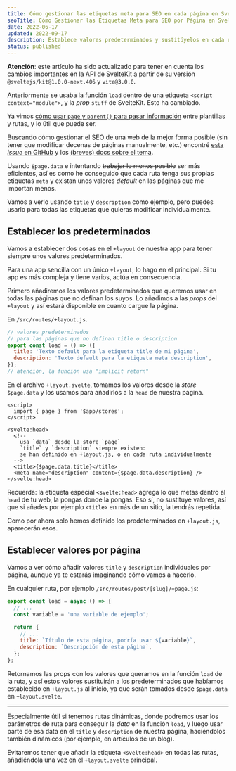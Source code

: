 ```yaml
---
title: Cómo gestionar las etiquetas meta para SEO en cada página en SvelteKit
seoTitle: Cómo Gestionar las Etiquetas Meta para SEO por Página en SvelteKit
date: 2022-06-17
updated: 2022-09-17
description: Establece valores predeterminados y sustitúyelos en cada ruta para tener etiquetas meta (title, description) individuales por página, sin errores
status: published
---
```

<script>
  import Box from '$lib/components/Box.svelte';
</script>

<Box type="updated">

**Atención**: este artículo ha sido actualizado para tener en cuenta los cambios importantes en la API de SvelteKit a partir de su versión `@sveltejs/kit@1.0.0-next.406` y `vite@3.0.0`.

Anteriormente se usaba la función `load` dentro de una etiqueta `<script context="module">`, y la *prop* `stuff` de SvelteKit. Esto ha cambiado.

</Box>

Ya vimos [cómo usar `page` y `parent()` para pasar información](/sveltekit/como-pasar-props-__layout-pagina-usando-stuff-sveltekit/) entre plantillas y rutas, y lo útil que puede ser.

Buscando cómo gestionar el SEO de una web de la mejor forma posible (sin tener que modificar decenas de páginas manualmente, etc.) encontré [esta *issue* en GitHub](https://github.com/sveltejs/kit/issues/1540#issuecomment-1045206613) y los [(breves) docs sobre el tema](https://kit.svelte.dev/docs/seo#manual-setup-title-and-meta).

Usando `$page.data` e intentando ~~trabajar lo menos posible~~ ser más eficientes, así es como he conseguido que cada ruta tenga sus propias etiquetas `meta` y existan unos valores *default* en las páginas que me importan menos.

Vamos a verlo usando `title` y `description` como ejemplo, pero puedes usarlo para todas las etiquetas que quieras modificar individualmente.

## Establecer los predeterminados

Vamos a establecer dos cosas en el `+layout` de nuestra app para tener siempre unos valores predeterminados.

Para una app sencilla con un único `+layout`, lo hago en el principal. Si tu app es más compleja y tiene varios, actúa en consecuencia.

Primero añadiremos los valores predeterminados que queremos usar en todas las páginas que no definan los suyos. Lo añadimos a las *props* del `+layout` y así estará disponible en cuanto cargue la página.

En `/src/routes/+layout.js`.

```js
// valores predeterminados 
// para las páginas que no definan title o description
export const load = () => ({
  title: 'Texto default para la etiqueta title de mi página',
  description: 'Texto default para la etiqueta meta description',
});
// atención, la función usa "implicit return"
```

En el archivo `+layout.svelte`, tomamos los valores desde la *store* `$page.data` y los usamos para añadirlos a la `head` de nuestra página.

```svelte
<script>
  import { page } from '$app/stores';
</script>

<svelte:head>
  <!--
    usa `data` desde la store `page`
    `title` y `description` siempre existen:
    se han definido en +layout.js, o en cada ruta individualmente
  -->
  <title>{$page.data.title}</title>
  <meta name="description" content={$page.data.description} />
</svelte:head>
```

<Box type="recuerda">

Recuerda: la etiqueta especial `<svelte:head>` agrega lo que metas dentro al `head` de tu web, la pongas donde la pongas. Eso sí, no sustituye valores, así que si añades por ejemplo `<title>` en más de un sitio, la tendrás repetida.

</Box>

Como por ahora solo hemos definido los predeterminados en `+layout.js`, aparecerán esos.

## Establecer valores por página

Vamos a ver cómo añadir valores `title` y `description` individuales por página, aunque ya te estarás imaginando cómo vamos a hacerlo.

En cualquier ruta, por ejemplo `/src/routes/post/[slug]/+page.js`:

```js
export const load = async () => {
  // ...
  const variable = 'una variable de ejemplo';
  
  return {
    // ...
    title: `Título de esta página, podría usar ${variable}`,
    description: `Descripción de esta página`,
  };
};
```

Retornamos las props con los valores que queramos en la función `load` de la ruta, y así estos valores sustituirán a los predeterminados que habíamos establecido en `+layout.js` al inicio, ya que serán tomados desde `$page.data` en `+layout.svelte`.

---

Especialmente útil si tenemos rutas dinámicas, donde podremos usar los parámetros de ruta para conseguir la *data* en la función `load`, y luego usar parte de esa data en el `title` y `description` de nuestra página, haciéndolos también dinámicos (por ejemplo, en artículos de un blog).

Evitaremos tener que añadir la etiqueta `<svelte:head>` en todas las rutas, añadiéndola una vez en el `+layout.svelte` principal.
